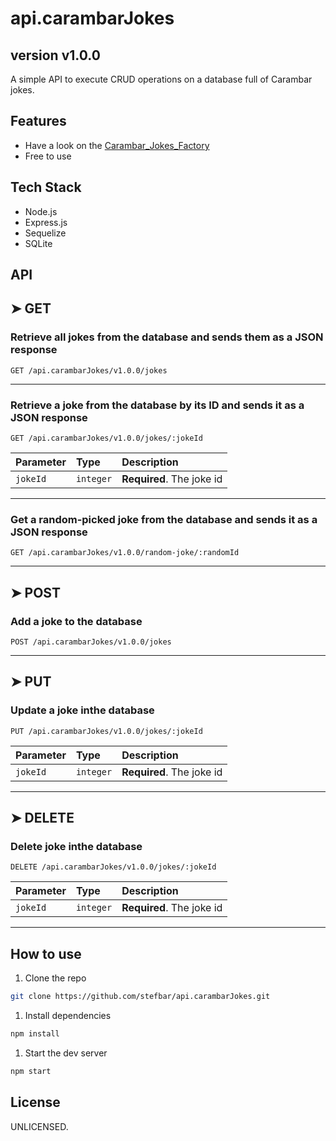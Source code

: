
# api.carambarJokes

## version v1.0.0

A simple API to execute CRUD operations on a database full of Carambar jokes.

## Features

- Have a look on the [Carambar_Jokes_Factory](https://stefbar.github.io/carambarFront/)
- Free to use

## Tech Stack

- Node.js
- Express.js
- Sequelize
- SQLite

## API

## ➤ GET

### Retrieve all jokes from the database and sends them as a JSON response

```http
GET /api.carambarJokes/v1.0.0/jokes
```

----------

### Retrieve a joke from the database by its ID and sends it as a JSON response

```http
GET /api.carambarJokes/v1.0.0/jokes/:jokeId
```

| Parameter | Type     | Description                       |
| :-------- | :------- | :-------------------------------- |
| `jokeId` | `integer` | **Required**. The joke id |

----------

### Get a random-picked joke from the database and sends it as a JSON response

```http
GET /api.carambarJokes/v1.0.0/random-joke/:randomId
```

----------

## ➤ POST

### Add a joke to the database

```http
POST /api.carambarJokes/v1.0.0/jokes
```

----------

## ➤ PUT

### Update a joke inthe database

```http
PUT /api.carambarJokes/v1.0.0/jokes/:jokeId
```

| Parameter | Type     | Description                       |
| :-------- | :------- | :-------------------------------- |
| `jokeId` | `integer` | **Required**. The joke id |

----------

## ➤ DELETE

### Delete joke inthe database

```http
DELETE /api.carambarJokes/v1.0.0/jokes/:jokeId
```

| Parameter | Type     | Description                       |
| :-------- | :------- | :-------------------------------- |
| `jokeId` | `integer` | **Required**. The joke id |

----------

## How to use

1. Clone the repo

``` bash
git clone https://github.com/stefbar/api.carambarJokes.git
```

1. Install dependencies

``` bash
npm install
```

1. Start the dev server

``` bash
npm start
```

## License

UNLICENSED.
